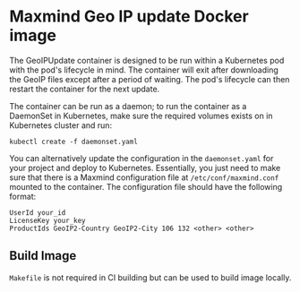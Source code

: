 # Maxmind Geo IP update Docker image

The GeoIPUpdate container is designed to be run within a Kubernetes pod with the
pod's lifecycle in mind. The container will exit after downloading the GeoIP
files except after a period of waiting. The pod's lifecycle can then restart the container for the next update.

The container can be run as a daemon; to run the container as a DaemonSet in
Kubernetes, make sure the required volumes exists on in Kubernetes cluster and
run:

    kubectl create -f daemonset.yaml

You can alternatively update the configuration in the `daemonset.yaml` for your
project and deploy to Kubernetes. Essentially, you just need to make sure that
there is a Maxmind configuration file at `/etc/conf/maxmind.conf` mounted to the
container. The configuration file should have the following format:

    UserId your_id
    LicenseKey your_key
    ProductIds GeoIP2-Country GeoIP2-City 106 132 <other> <other>

## Build Image 

`Makefile` is not required in CI building but can be used to build image locally. 